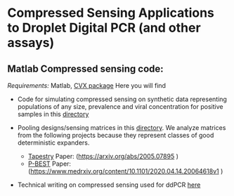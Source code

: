 # Compressed Sensing Applications to Droplet Digital PCR (and other assays)

## Matlab Compressed sensing code:
*Requirements:* Matlab, [CVX package](http://cvxr.com/cvx/)
Here you will find

* Code for simulating compressed sensing on synthetic data representing populations of any size, prevalence and viral concentration for positive samples in this [directory](/PoissonCS)

* Pooling designs/sensing matrices in this [directory](/PoissonCS/pool_mats). We analyze matrices from the following projects because they represent classes of good deterministic expanders.
    * [Tapestry](https://github.com/atoms-to-intelligence/tapestry) Paper: (https://arxiv.org/abs/2005.07895 )
    * [P-BEST](https://github.com/NoamShental/PBEST) Paper:(https://www.medrxiv.org/content/10.1101/2020.04.14.20064618v1 )

* Technical writing on compressed sensing used for ddPCR [here](PCR_CS_cmentus9-3.pdf)





 
